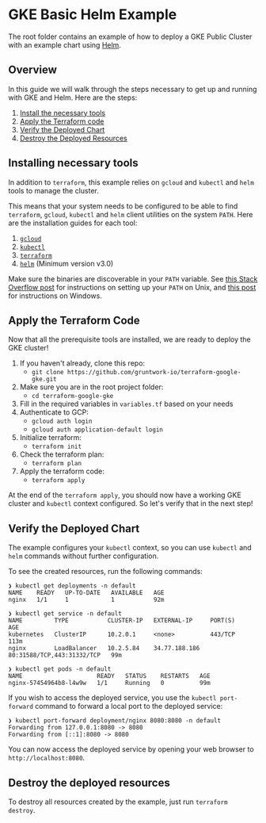 # GKE Basic Helm Example

The root folder contains an example of how to deploy a GKE Public Cluster with an example chart
using [Helm](https://helm.sh/).

## Overview

In this guide we will walk through the steps necessary to get up and running with GKE and Helm. Here are the steps:

1. [Install the necessary tools](#installing-necessary-tools)
1. [Apply the Terraform code](#apply-the-terraform-code)
1. [Verify the Deployed Chart](#verify-the-deployed-chart)
1. [Destroy the Deployed Resources](#destroy-the-deployed-resources)

## Installing necessary tools

In addition to `terraform`, this example relies on `gcloud` and `kubectl` and `helm` tools to manage the cluster.

This means that your system needs to be configured to be able to find `terraform`, `gcloud`, `kubectl` and `helm`
client utilities on the system `PATH`. Here are the installation guides for each tool:

1. [`gcloud`](https://cloud.google.com/sdk/gcloud/)
1. [`kubectl`](https://kubernetes.io/docs/tasks/tools/install-kubectl/)
1. [`terraform`](https://learn.hashicorp.com/terraform/getting-started/install.html)
1. [`helm`](https://docs.helm.sh/using_helm/#installing-helm) (Minimum version v3.0)

Make sure the binaries are discoverable in your `PATH` variable. See [this Stack Overflow
post](https://stackoverflow.com/questions/14637979/how-to-permanently-set-path-on-linux-unix) for instructions on
setting up your `PATH` on Unix, and [this
post](https://stackoverflow.com/questions/1618280/where-can-i-set-path-to-make-exe-on-windows) for instructions on
Windows.

## Apply the Terraform Code

Now that all the prerequisite tools are installed, we are ready to deploy the GKE cluster!

1. If you haven't already, clone this repo:
   - `git clone https://github.com/gruntwork-io/terraform-google-gke.git`
1. Make sure you are in the root project folder:
   - `cd terraform-google-gke`
1. Fill in the required variables in `variables.tf` based on your needs
1. Authenticate to GCP:
   - `gcloud auth login`
   - `gcloud auth application-default login`
1. Initialize terraform:
   - `terraform init`
1. Check the terraform plan:
   - `terraform plan`
1. Apply the terraform code:
   - `terraform apply`

At the end of the `terraform apply`, you should now have a working GKE cluster and `kubectl` context configured.
So let's verify that in the next step!

## Verify the Deployed Chart

The example configures your `kubectl` context, so you can use `kubectl` and `helm` commands without further configuration.

To see the created resources, run the following commands:

```
❯ kubectl get deployments -n default
NAME    READY   UP-TO-DATE   AVAILABLE   AGE
nginx   1/1     1            1           92m

❯ kubectl get service -n default
NAME         TYPE           CLUSTER-IP   EXTERNAL-IP     PORT(S)                      AGE
kubernetes   ClusterIP      10.2.0.1     <none>          443/TCP                      113m
nginx        LoadBalancer   10.2.5.84    34.77.188.186   80:31588/TCP,443:31332/TCP   99m

❯ kubectl get pods -n default
NAME                     READY   STATUS    RESTARTS   AGE
nginx-57454964b8-l4w9w   1/1     Running   0          99m
```

If you wish to access the deployed service, you use the `kubectl port-forward` command to forward a local port to the deployed service:

```
❯ kubectl port-forward deployment/nginx 8080:8080 -n default
Forwarding from 127.0.0.1:8080 -> 8080
Forwarding from [::1]:8080 -> 8080
```

You can now access the deployed service by opening your web browser to `http://localhost:8080`.

## Destroy the deployed resources

To destroy all resources created by the example, just run `terraform destroy`.
